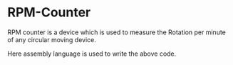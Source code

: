 # RPM-Counter

RPM counter is a device which is used to measure the Rotation per minute of any circular moving device. 

Here assembly language is used to write the above code.


